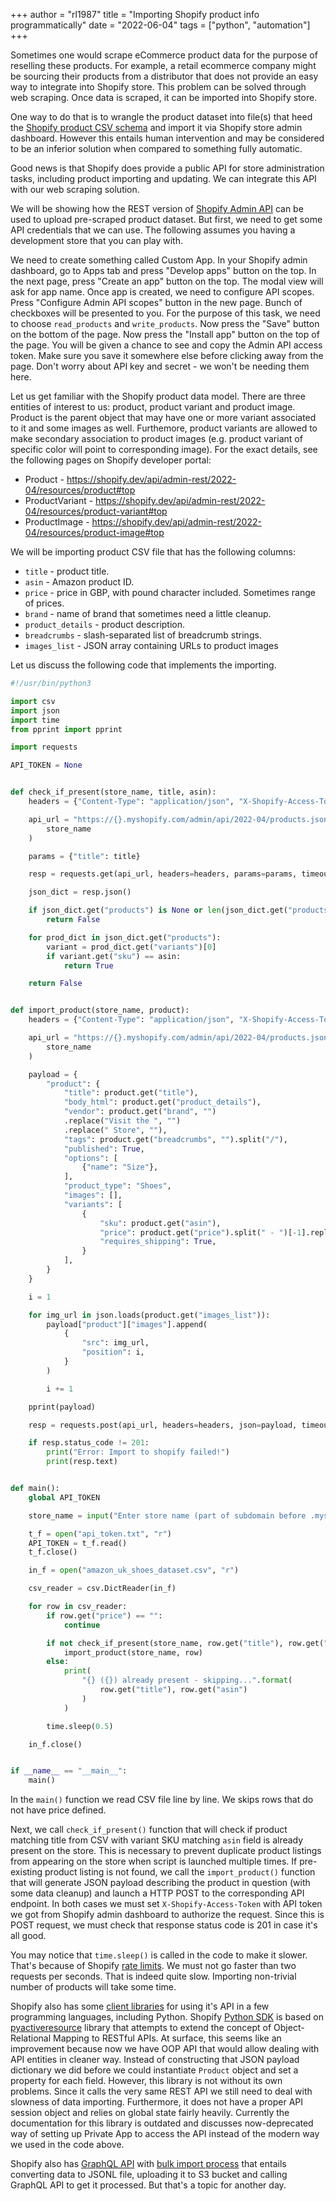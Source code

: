 +++
author = "rl1987"
title = "Importing Shopify product info programmatically"
date = "2022-06-04"
tags = ["python", "automation"]
+++

Sometimes one would scrape eCommerce product data for the purpose of reselling these
products. For example, a retail ecommerce company might be sourcing their products
from a distributor that does not provide an easy way to integrate into Shopify
store. This problem can be solved through web scraping. Once data is scraped,
it can be imported into Shopify store. 

One way to do that is to wrangle the product dataset into file(s) that heed
the [Shopify product CSV schema](https://help.shopify.com/en/manual/products/import-export/using-csv)
and import it via Shopify store admin dashboard. However this entails
human intervention and may be considered to be an inferior solution when
compared to something fully automatic.

Good news is that Shopify does provide a public API for store administration
tasks, including product importing and updating. We can integrate this API with
our web scraping solution.

We will be showing how the REST version of [Shopify Admin API](https://shopify.dev/api/admin-rest)
can be used to upload pre-scraped product dataset. But first, we need to get
some API credentials that we can use. The following assumes you having a
development store that you can play with.

We need to create something called Custom App. In your Shopify admin dashboard, go to Apps tab
and press "Develop apps" button on the top. In the next page, press "Create an app" button on the top.
The modal view will ask for app name. Once app is created, we need to configure API scopes.
Press "Configure Admin API scopes" button in the new page. Bunch of checkboxes will be presented to you.
For the purpose of this task, we need to choose `read_products` and `write_products`. Now press the
"Save" button on the bottom of the page. Now press the "Install app" button on the top of the page.
You will be given a chance to see and copy the Admin API access token. Make sure you save it somewhere
else before clicking away from the page. Don't worry about API key and secret - we won't be needing
them here.

Let us get familiar with the Shopify product data model. There are three entities of interest to us:
product, product variant and product image. Product is the parent object that may have one or more
variant associated to it and some images as well. Furthemore, product variants are allowed to make
secondary association to product images (e.g. product variant of specific color will point to 
corresponding image). For the exact details, see the following pages on Shopify developer portal:

* Product - https://shopify.dev/api/admin-rest/2022-04/resources/product#top
* ProductVariant - https://shopify.dev/api/admin-rest/2022-04/resources/product-variant#top
* ProductImage - https://shopify.dev/api/admin-rest/2022-04/resources/product-image#top

We will be importing product CSV file that has the following columns:

* `title` - product title.
* `asin` - Amazon product ID.
* `price` - price in GBP, with pound character included. Sometimes range of prices.
* `brand` - name of brand that sometimes need a little cleanup.
* `product_details` - product description.
* `breadcrumbs` - slash-separated list of breadcrumb strings.
* `images_list` - JSON array containing URLs to product images

Let us discuss the following code that implements the importing.

```python
#!/usr/bin/python3

import csv
import json
import time
from pprint import pprint

import requests

API_TOKEN = None


def check_if_present(store_name, title, asin):
    headers = {"Content-Type": "application/json", "X-Shopify-Access-Token": API_TOKEN}

    api_url = "https://{}.myshopify.com/admin/api/2022-04/products.json".format(
        store_name
    )

    params = {"title": title}

    resp = requests.get(api_url, headers=headers, params=params, timeout=10)

    json_dict = resp.json()

    if json_dict.get("products") is None or len(json_dict.get("products")) == 0:
        return False

    for prod_dict in json_dict.get("products"):
        variant = prod_dict.get("variants")[0]
        if variant.get("sku") == asin:
            return True

    return False


def import_product(store_name, product):
    headers = {"Content-Type": "application/json", "X-Shopify-Access-Token": API_TOKEN}

    api_url = "https://{}.myshopify.com/admin/api/2022-04/products.json".format(
        store_name
    )

    payload = {
        "product": {
            "title": product.get("title"),
            "body_html": product.get("product_details"),
            "vendor": product.get("brand", "")
            .replace("Visit the ", "")
            .replace(" Store", ""),
            "tags": product.get("breadcrumbs", "").split("/"),
            "published": True,
            "options": [
                {"name": "Size"},
            ],
            "product_type": "Shoes",
            "images": [],
            "variants": [
                {
                    "sku": product.get("asin"),
                    "price": product.get("price").split(" - ")[-1].replace("£", ""),
                    "requires_shipping": True,
                }
            ],
        }
    }

    i = 1

    for img_url in json.loads(product.get("images_list")):
        payload["product"]["images"].append(
            {
                "src": img_url,
                "position": i,
            }
        )

        i += 1

    pprint(payload)

    resp = requests.post(api_url, headers=headers, json=payload, timeout=10)

    if resp.status_code != 201:
        print("Error: Import to shopify failed!")
        print(resp.text)


def main():
    global API_TOKEN

    store_name = input("Enter store name (part of subdomain before .myshopify.com): ")

    t_f = open("api_token.txt", "r")
    API_TOKEN = t_f.read()
    t_f.close()

    in_f = open("amazon_uk_shoes_dataset.csv", "r")

    csv_reader = csv.DictReader(in_f)

    for row in csv_reader:
        if row.get("price") == "":
            continue

        if not check_if_present(store_name, row.get("title"), row.get("asin")):
            import_product(store_name, row)
        else:
            print(
                "{} ({}) already present - skipping...".format(
                    row.get("title"), row.get("asin")
                )
            )

        time.sleep(0.5)

    in_f.close()


if __name__ == "__main__":
    main()
```

In the `main()` function we read CSV file line by line. We skips rows that do not have 
price defined. 

Next, we call `check_if_present()` function that will check if product matching title from
CSV with variant SKU matching `asin` field is already present on the store. This is necessary
to prevent duplicate product listings from appearing on the store when script is launched 
multiple times. If pre-existing product listing is not found, we call the `import_product()`
function that will generate JSON payload describing the product in question (with some data
cleanup) and launch a HTTP POST to the corresponding API endpoint. In both cases we must
set `X-Shopify-Access-Token` with API token we got from Shopify admin dashboard to 
authorize the request. Since this is POST request, we must check that response status
code is 201 in case it's all good.

You may notice that `time.sleep()` is called in the code to make it slower. That's because
of Shopify [rate limits](https://shopify.dev/api/admin-rest#rate_limits). We must not go
faster than two requests per seconds. That is indeed quite slow. Importing non-trivial number
of products will take some time.

Shopify also has some [client libraries](https://shopify.dev/api/admin-rest#client_libraries)
for using it's API in a few programming languages, including Python. Shopify [Python
SDK](https://shopify.github.io/shopify_python_api/) is based on [pyactiveresource](https://github.com/Shopify/pyactiveresource)
library that attempts to extend the concept of Object-Relational Mapping to RESTful APIs.
At surface, this seems like an improvement because now we have OOP API that would
allow dealing with API entities in cleaner way. Instead of constructing that JSON payload
dictionary we did before we could instantiate `Product` object and set a property for each
field. However, this library is not without its own problems. Since it calls the very same
REST API we still need to deal with slowness of data importing. Furthermore, it does not 
have a proper API session object and relies on global state fairly heavily. Currently the
documentation for this library is outdated and discusses now-deprecated way of setting
up Private App to access the API instead of the modern way we used in the code above.

Shopify also has [GraphQL API](https://shopify.dev/api/admin-graphql) with 
[bulk import process](https://shopify.dev/api/usage/bulk-operations/imports) that entails
converting data to JSONL file, uploading it to S3 bucket and calling GraphQL API to get it
processed. But that's a topic for another day.

